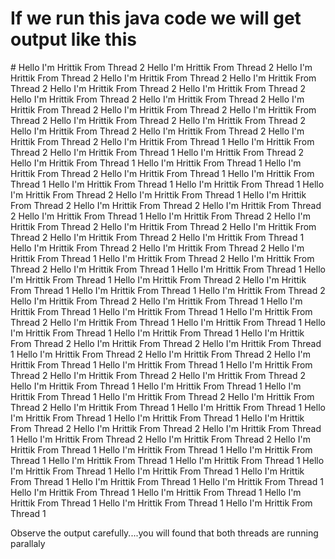 # If we run this java code we will get output like this 

<div>
# Hello I'm Hrittik From Thread 2
Hello I'm Hrittik From Thread 2
Hello I'm Hrittik From Thread 2
Hello I'm Hrittik From Thread 2
Hello I'm Hrittik From Thread 2
Hello I'm Hrittik From Thread 2
Hello I'm Hrittik From Thread 2
Hello I'm Hrittik From Thread 2
Hello I'm Hrittik From Thread 2
Hello I'm Hrittik From Thread 2
Hello I'm Hrittik From Thread 2
Hello I'm Hrittik From Thread 2
Hello I'm Hrittik From Thread 2
Hello I'm Hrittik From Thread 2
Hello I'm Hrittik From Thread 2
Hello I'm Hrittik From Thread 2
Hello I'm Hrittik From Thread 2
Hello I'm Hrittik From Thread 1
Hello I'm Hrittik From Thread 2
Hello I'm Hrittik From Thread 1
Hello I'm Hrittik From Thread 2
Hello I'm Hrittik From Thread 1
Hello I'm Hrittik From Thread 1
Hello I'm Hrittik From Thread 2
Hello I'm Hrittik From Thread 1
Hello I'm Hrittik From Thread 1
Hello I'm Hrittik From Thread 1
Hello I'm Hrittik From Thread 1
Hello I'm Hrittik From Thread 2
Hello I'm Hrittik From Thread 1
Hello I'm Hrittik From Thread 2
Hello I'm Hrittik From Thread 2
Hello I'm Hrittik From Thread 2
Hello I'm Hrittik From Thread 1
Hello I'm Hrittik From Thread 2
Hello I'm Hrittik From Thread 2
Hello I'm Hrittik From Thread 2
Hello I'm Hrittik From Thread 2
Hello I'm Hrittik From Thread 2
Hello I'm Hrittik From Thread 1
Hello I'm Hrittik From Thread 2
Hello I'm Hrittik From Thread 2
Hello I'm Hrittik From Thread 1
Hello I'm Hrittik From Thread 2
Hello I'm Hrittik From Thread 2
Hello I'm Hrittik From Thread 1
Hello I'm Hrittik From Thread 1
Hello I'm Hrittik From Thread 1
Hello I'm Hrittik From Thread 2
Hello I'm Hrittik From Thread 1
Hello I'm Hrittik From Thread 1
Hello I'm Hrittik From Thread 2
Hello I'm Hrittik From Thread 2
Hello I'm Hrittik From Thread 1
Hello I'm Hrittik From Thread 1
Hello I'm Hrittik From Thread 1
Hello I'm Hrittik From Thread 2
Hello I'm Hrittik From Thread 1
Hello I'm Hrittik From Thread 1
Hello I'm Hrittik From Thread 1
Hello I'm Hrittik From Thread 1
Hello I'm Hrittik From Thread 2
Hello I'm Hrittik From Thread 2
Hello I'm Hrittik From Thread 1
Hello I'm Hrittik From Thread 2
Hello I'm Hrittik From Thread 2
Hello I'm Hrittik From Thread 1
Hello I'm Hrittik From Thread 1
Hello I'm Hrittik From Thread 2
Hello I'm Hrittik From Thread 2
Hello I'm Hrittik From Thread 2
Hello I'm Hrittik From Thread 1
Hello I'm Hrittik From Thread 1
Hello I'm Hrittik From Thread 1
Hello I'm Hrittik From Thread 2
Hello I'm Hrittik From Thread 2
Hello I'm Hrittik From Thread 1
Hello I'm Hrittik From Thread 1
Hello I'm Hrittik From Thread 1
Hello I'm Hrittik From Thread 1
Hello I'm Hrittik From Thread 2
Hello I'm Hrittik From Thread 2
Hello I'm Hrittik From Thread 1
Hello I'm Hrittik From Thread 2
Hello I'm Hrittik From Thread 2
Hello I'm Hrittik From Thread 1
Hello I'm Hrittik From Thread 1
Hello I'm Hrittik From Thread 1
Hello I'm Hrittik From Thread 1
Hello I'm Hrittik From Thread 1
Hello I'm Hrittik From Thread 1
Hello I'm Hrittik From Thread 1
Hello I'm Hrittik From Thread 1
Hello I'm Hrittik From Thread 1
Hello I'm Hrittik From Thread 1
Hello I'm Hrittik From Thread 1
Hello I'm Hrittik From Thread 1
Hello I'm Hrittik From Thread 1
Hello I'm Hrittik From Thread 1
Hello I'm Hrittik From Thread 1
<div>

Observe the output carefully....you will found that both threads are running parallaly
